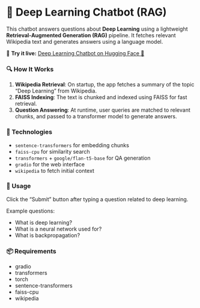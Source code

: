 # 🤖 Deep Learning Chatbot (RAG)

This chatbot answers questions about **Deep Learning** using a lightweight **Retrieval-Augmented Generation (RAG)** pipeline. It fetches relevant Wikipedia text and generates answers using a language model.

🔗 **Try it live:** [Deep Learning Chatbot on Hugging Face 🚀](https://huggingface.co/spaces/jagratichauhan15/chatbot)

### 🔍 How It Works

1. **Wikipedia Retrieval**: On startup, the app fetches a summary of the topic “Deep Learning” from Wikipedia.
2. **FAISS Indexing**: The text is chunked and indexed using FAISS for fast retrieval.
3. **Question Answering**: At runtime, user queries are matched to relevant chunks, and passed to a transformer model to generate answers.

### 🧠 Technologies

- `sentence-transformers` for embedding chunks
- `faiss-cpu` for similarity search
- `transformers` + `google/flan-t5-base` for QA generation
- `gradio` for the web interface
- `wikipedia` to fetch initial context

### 🚀 Usage

Click the “Submit” button after typing a question related to deep learning.

Example questions:
- What is deep learning?
- What is a neural network used for?
- What is backpropagation?

### 📦 Requirements
* gradio
* transformers
* torch
* sentence-transformers
* faiss-cpu
* wikipedia

